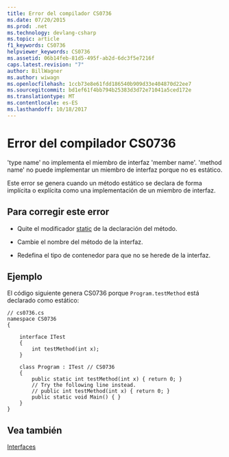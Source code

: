 ```yaml
---
title: Error del compilador CS0736
ms.date: 07/20/2015
ms.prod: .net
ms.technology: devlang-csharp
ms.topic: article
f1_keywords: CS0736
helpviewer_keywords: CS0736
ms.assetid: 06b14feb-81d5-495f-ab2d-6dc3f5e7216f
caps.latest.revision: "7"
author: BillWagner
ms.author: wiwagn
ms.openlocfilehash: 1ccb73e8e61fdd186540b909d33e404870d22ee7
ms.sourcegitcommit: bd1ef61f4bb794b25383d3d72e71041a5ced172e
ms.translationtype: MT
ms.contentlocale: es-ES
ms.lasthandoff: 10/18/2017
---
```

# <a name="compiler-error-cs0736"></a>Error del compilador CS0736
'type name' no implementa el miembro de interfaz 'member name'. 'method name' no puede implementar un miembro de interfaz porque no es estático.  
  
 Este error se genera cuando un método estático se declara de forma implícita o explícita como una implementación de un miembro de interfaz.  
  
## <a name="to-correct-this-error"></a>Para corregir este error  
  
-   Quite el modificador [static](../../csharp/language-reference/keywords/static.md) de la declaración del método.  
  
-   Cambie el nombre del método de la interfaz.  
  
-   Redefina el tipo de contenedor para que no se herede de la interfaz.  
  
## <a name="example"></a>Ejemplo  
 El código siguiente genera CS0736 porque `Program.testMethod` está declarado como estático:  
  
```  
// cs0736.cs  
namespace CS0736  
{     
  
    interface ITest  
    {  
        int testMethod(int x);  
    }  
  
    class Program : ITest // CS0736  
    {  
        public static int testMethod(int x) { return 0; }  
        // Try the following line instead.  
        // public int testMethod(int x) { return 0; }  
        public static void Main() { }  
    }      
}  
```  
  
## <a name="see-also"></a>Vea también  
 [Interfaces](../../csharp/programming-guide/interfaces/index.md)
